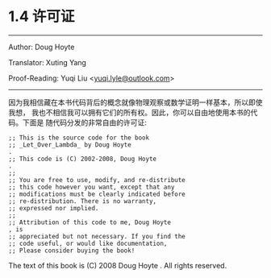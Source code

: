 # 1.4 许可证

---

Author: Doug Hoyte

Translator: Xuting Yang

Proof-Reading: Yuqi Liu <[yuqi.lyle@outlook.com](mailto:yuqi.lyle@outlook.com)>

---

因为我相信藏在本书代码背后的概念就像物理观察或数学证明一样基本，所以即使我想，
我也不相信我可以拥有它们的所有权。因此，你可以自由地使用本书的代码。下面是
随代码分发的非常自由的许可证:
```
;; This is the source code for the book
;; _Let_Over_Lambda_ by Doug Hoyte
.
;; This code is (C) 2002-2008, Doug Hoyte
.
;;
;; You are free to use, modify, and re-distribute
;; this code however you want, except that any
;; modifications must be clearly indicated before
;; re-distribution. There is no warranty,
;; expressed nor implied.
;;
;; Attribution of this code to me, Doug Hoyte
, is
;; appreciated but not necessary. If you find the
;; code useful, or would like documentation,
;; Please consider buying the book!
```
The text of this book is (C) 2008 Doug Hoyte
. All rights reserved.
